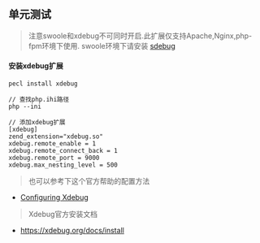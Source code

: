 ## 单元测试

> 注意swoole和xdebug不可同时开启.此扩展仅支持Apache,Nginx,php-fpm环境下使用.
swoole环境下请安装 [sdebug](/started/sdebug.md)

#### 安装xdebug扩展

```shell
pecl install xdebug

// 查找php.ihi路径
php --ini

// 添加xdebug扩展
[xdebug]
zend_extension="xdebug.so"
xdebug.remote_enable = 1
xdebug.remote_connect_back = 1
xdebug.remote_port = 9000
xdebug.max_nesting_level = 500
```

>也可以参考下这个官方帮助的配置方法


* <a href="https://www.jetbrains.com/help/phpstorm/2019.3/configuring-xdebug.html?utm_campaign=PS&utm_medium=link&utm_source=product&utm_content=2019.3">Configuring Xdebug</a>


>Xdebug官方安装文档

* <a href="https://xdebug.org/docs/install">https://xdebug.org/docs/install</a>


